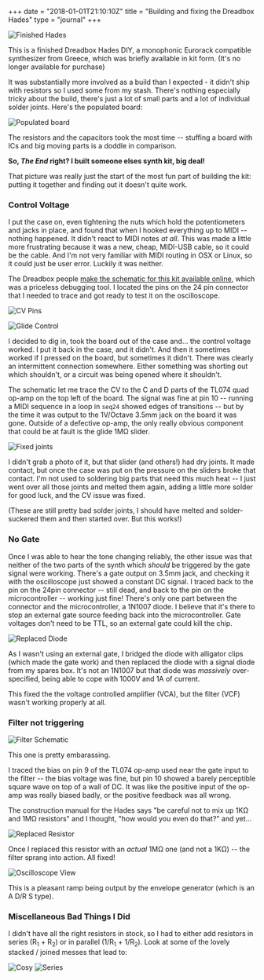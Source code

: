 +++
date = "2018-01-01T21:10:10Z"
title = "Building and fixing the Dreadbox Hades"
type = "journal"
+++

![Finished Hades](/img/hades/2017-12-31-0008.jpg)

This is a finished Dreadbox Hades DIY, a monophonic Eurorack compatible synthesizer from Greece, which was briefly available in kit form. (It's no longer available for purchase)

It was substantially more involved as a build than I expected - it didn't ship with resistors so I used some from my stash. There's nothing especially tricky about the build, there's just a lot of small parts and a lot of individual solder joints. Here's the populated board:

![Populated board](/img/hades/2017-12-31-0002.jpg)

The resistors and the capacitors took the most time -- stuffing a board with ICs and big moving parts is a doddle in comparison.

**So, *The End* right? I built someone elses synth kit, big deal!**

That picture was really just the start of the most fun part of building the kit: putting it together and finding out it doesn't quite work.

### Control Voltage

I put the case on, even tightening the nuts which hold the potentiometers and jacks in place, and found that when I hooked everything up to MIDI -- nothing happened. It didn't react to MIDI notes _at all_. This was made a little more frustrating because it was a new, cheap, MIDI-USB cable, so it could be the cable. And I'm not very familiar with MIDI routing in OSX or Linux, so it could just be user error. Luckily it was neither.

The Dreadbox people [make the schematic for this kit available online][1], which was a priceless debugging tool. I located the pins on the 24 pin connector that I needed to trace and got ready to test it on the oscilloscope.

![CV Pins][2]

![Glide Control][22]

I decided to dig in, took the board out of the case and... the control voltage worked. I put it back in the case, and it didn't. And then it sometimes worked if I pressed on the board, but sometimes it didn't. There was clearly an intermittent connection somewhere. Either something was shorting out which shouldn't, or a circuit was being opened where it shouldn't.

The schematic let me trace the CV to the C and D parts of the TL074 quad op-amp on the top left of the board. The signal was fine at pin 10 -- running a MIDI sequence in a loop in `seq24` showed edges of transitions -- but by the time it was output to the 1V/Octave 3.5mm jack on the board it was gone. Outside of a defective op-amp, the only really obvious component that could be at fault is the glide 1M&ohm; slider.

![Fixed joints](/img/hades/2017-12-31-0006.jpg)

I didn't grab a photo of it, but that slider (and others!) had dry joints. It made contact, but once the case was put on the pressure on the sliders broke that contact. I'm not used to soldering big parts that need this much heat -- I just went over all those joints and melted them again, adding a little more solder for good luck, and the CV issue was fixed.

(These are still pretty bad solder joints, I should have melted and solder-suckered them and then started over. But this works!)

### No Gate

Once I was able to hear the tone changing reliably, the other issue was that neither of the two parts of the synth which _should_ be triggered by the gate signal were working. There's a gate output on 3.5mm jack, and checking it with the oscilloscope just showed a constant DC signal. I traced back to the pin on the 24pin connector -- still dead, and back to the pin on the microcontroller -- working just fine! There's only one part between the connector and the microcontroller, a 1N1007 diode. I believe that it's there to stop an external gate source feeding back into the microcontroller. Gate voltages don't need to be TTL, so an external gate could kill the chip.

![Replaced Diode](/img/hades/2017-12-31-0001.jpg)

As I wasn't using an external gate, I bridged the diode with alligator clips (which made the gate work) and then replaced the diode with a signal diode from my spares box. It's not an 1N1007 but that diode was _massively_ over-specified, being able to cope with 1000V and 1A of current.

This fixed the the voltage controlled amplifier (VCA), but the filter (VCF) wasn't working properly at all.

### Filter not triggering

![Filter Schematic][3]

This one is pretty embarassing.

I traced the bias on pin 9 of the TL074 op-amp used near the gate input to the filter -- the bias voltage was fine, but pin 10 showed a barely perceptible square wave on top of a wall of DC. It was like the positive input of the op-amp was really biased badly, or the positive feedback was all wrong.

The construction manual for the Hades says "be careful not to mix up 1K&ohm; and 1M&ohm; resistors" and I thought, "how would you even do that?" and yet...

![Replaced Resistor](/img/hades/2017-12-31-0003.jpg)

Once I replaced this resistor with an _actual_ 1M&ohm; one (and not a 1K&ohm;) -- the filter sprang into action. All fixed!

![Oscilloscope View](/img/hades/2017-12-31-0009.jpg)

This is a pleasant ramp being output by the envelope generator (which is an A D/R S type).

### Miscellaneous Bad Things I Did

I didn't have all the right resistors in stock, so I had to either add resistors in series (R<sub>1</sub> + R<sub>2</sub>) or in parallel (1/R<sub>1</sub> + 1/R<sub>2</sub>). Look at some of the lovely stacked / joined messes that lead to:


![Cosy](/img/hades/2017-12-31-0004.jpg)
![Series](/img/hades/2017-12-31-0005.jpg)

[1]: https://www.dreadbox-fx.com/wp-content/uploads/2017/10/HADES-diy-schematic-1.pdf
[2]: /img/hades/cv1.png
[22]: /img/hades/cv2.png
[3]: /img/hades/filter.png


